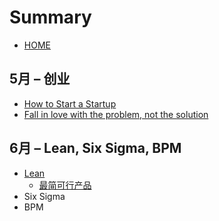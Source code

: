 # Summary

* [HOME](README.md)

## 5月 – 创业

* [How to Start a Startup](business/how-to-start-a-startup.md)
* [Fall in love with the problem, not the solution](business/fall-in-love-with-the-problem-not-the-solution.md)

## 6月 – Lean, Six Sigma, BPM

* [Lean](lean/what.md)
  * [最简可行产品](lean/mbp.md)
* Six Sigma
* BPM

